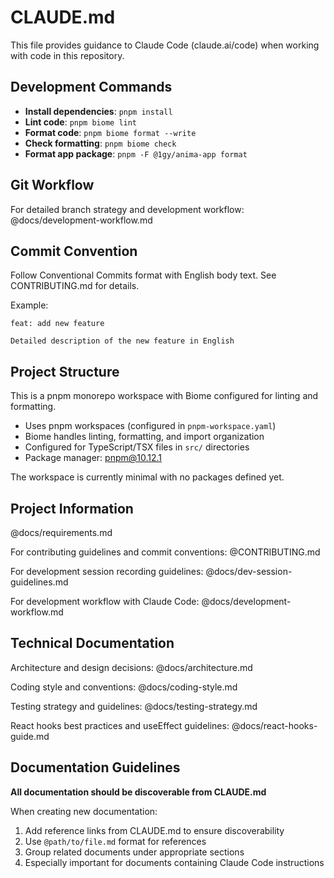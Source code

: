 # CLAUDE.md

This file provides guidance to Claude Code (claude.ai/code) when working with code in this repository.

## Development Commands

- **Install dependencies**: `pnpm install`
- **Lint code**: `pnpm biome lint`
- **Format code**: `pnpm biome format --write`
- **Check formatting**: `pnpm biome check`
- **Format app package**: `pnpm -F @1gy/anima-app format`

## Git Workflow

For detailed branch strategy and development workflow:
@docs/development-workflow.md

## Commit Convention

Follow Conventional Commits format with English body text. See CONTRIBUTING.md for details.

Example:
```
feat: add new feature

Detailed description of the new feature in English
```

## Project Structure

This is a pnpm monorepo workspace with Biome configured for linting and formatting.

- Uses pnpm workspaces (configured in `pnpm-workspace.yaml`)
- Biome handles linting, formatting, and import organization
- Configured for TypeScript/TSX files in `src/` directories
- Package manager: pnpm@10.12.1

The workspace is currently minimal with no packages defined yet.

## Project Information

@docs/requirements.md

For contributing guidelines and commit conventions:
@CONTRIBUTING.md

For development session recording guidelines:
@docs/dev-session-guidelines.md

For development workflow with Claude Code:
@docs/development-workflow.md

## Technical Documentation

Architecture and design decisions:
@docs/architecture.md

Coding style and conventions:
@docs/coding-style.md

Testing strategy and guidelines:
@docs/testing-strategy.md

React hooks best practices and useEffect guidelines:
@docs/react-hooks-guide.md

## Documentation Guidelines

**All documentation should be discoverable from CLAUDE.md**

When creating new documentation:
1. Add reference links from CLAUDE.md to ensure discoverability
2. Use `@path/to/file.md` format for references
3. Group related documents under appropriate sections
4. Especially important for documents containing Claude Code instructions